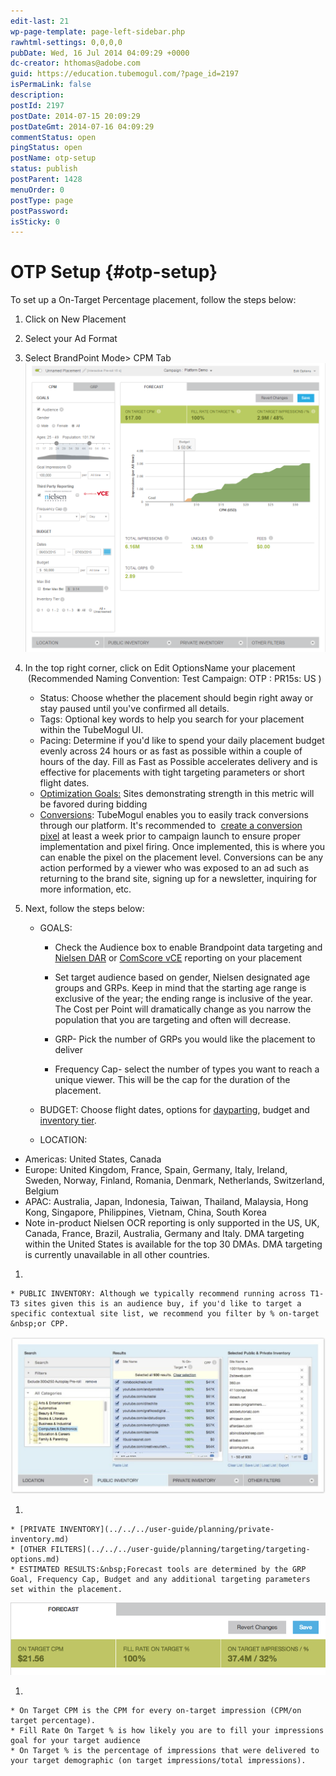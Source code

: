 ```yaml
---
edit-last: 21
wp-page-template: page-left-sidebar.php
rawhtml-settings: 0,0,0,0
pubDate: Wed, 16 Jul 2014 04:09:29 +0000
dc-creator: hthomas@adobe.com
guid: https://education.tubemogul.com/?page_id=2197
isPermaLink: false
description: 
postId: 2197
postDate: 2014-07-15 20:09:29
postDateGmt: 2014-07-16 04:09:29
commentStatus: open
pingStatus: open
postName: otp-setup
status: publish
postParent: 1428
menuOrder: 0
postType: page
postPassword: 
isSticky: 0
---
```


# OTP Setup {#otp-setup}

To set up a&nbsp;On-Target Percentage&nbsp;placement, follow the steps below:

1. Click on New Placement
1. Select your Ad Format
1. Select&nbsp;BrandPoint Mode> CPM Tab   
   [ ![](assets/otp-setup.png)](assets/otp-setup.png)

1. In the top right corner, click on Edit OptionsName your placement &nbsp;(Recommended Naming Convention: Test Campaign: OTP&nbsp;: PR15s: US )

    * Status: Choose whether the placement should begin right away or stay paused until you've confirmed all details.
    * Tags: Optional key words to help you search for your placement within the TubeMogul UI.
    * Pacing: Determine if you'd like to spend your daily placement budget evenly across 24 hours or as fast as possible within a couple of hours of the day. Fill as Fast as Possible accelerates delivery and is effective for placements with tight targeting parameters or short flight dates.
    * [Optimization Goals:](../../../user-guide/optimization/optimization-goals.md)&nbsp;Sites demonstrating strength in this metric will be favored during bidding
    * [Conversions](conversions.md): TubeMogul enables you to easily track conversions through our platform. It's recommended to&nbsp; [create a conversion pixel](conversions.md)&nbsp;at least a week prior to campaign launch to ensure proper implementation and pixel firing. Once implemented, this is where you can enable the pixel on the placement level. Conversions can be any action performed by a viewer who was exposed to an ad such as returning to the brand site, signing up for a newsletter, inquiring for more information, etc.

1. Next,&nbsp;follow the steps below:

    * GOALS:

        * Check the Audience box to enable Brandpoint data targeting and [Nielsen DAR](../../../user-guide/measurement/nielsen-ocr-reporting.md) or [ComScore vCE](../../../user-guide/measurement/comscore-vce.md) reporting on your placement
        
        * Set target audience based on gender, Nielsen designated age groups and GRPs. Keep in mind that the starting age range is exclusive of the year; the ending range is inclusive of the year. The Cost per Point will dramatically change as you narrow the population that you are targeting and often will decrease.
        * GRP- Pick the number of GRPs you would like the placement to deliver
        * Frequency Cap- select the number of types you want to reach a unique viewer. This will be the cap for the duration of the placement.

    * BUDGET:&nbsp;Choose flight dates, options for [dayparting](../../../user-guide/planning/targeting/targeting-options.md), budget and&nbsp; [inventory tier](../../../user-guide/planning/brand-safety/sitesafe-quality.md).
    
    * LOCATION:

* Americas: United States, Canada
* Europe: United Kingdom, France, Spain, Germany, Italy, Ireland, Sweden, Norway, Finland, Romania, Denmark, Netherlands, Switzerland, Belgium
* APAC: Australia, Japan, Indonesia, Taiwan, Thailand, Malaysia, Hong Kong, Singapore, Philippines, Vietnam, China, South Korea
* Note in-product Nielsen OCR reporting is only supported in the&nbsp;US, UK, Canada, France, Brazil, Australia, Germany and Italy.&nbsp;DMA targeting within the United States is available for the top 30 DMAs. DMA targeting is currently unavailable in all other countries.

1.

    * PUBLIC INVENTORY: Although we typically recommend running across T1-T3 sites given this is an audience buy, if you'd like to target a specific contextual site list, we recommend you filter by % on-target &nbsp;or CPP.

[ ![bp - site cat](assets/bp-site-cat-1024x510.jpeg)](assets/bp-site-cat.jpeg)

1.

    * [PRIVATE INVENTORY](../../../user-guide/planning/private-inventory.md)
    * [OTHER FILTERS](../../../user-guide/planning/targeting/targeting-options.md)
    * ESTIMATED RESULTS:&nbsp;Forecast tools are determined by the GRP Goal, Frequency Cap, Budget and any additional targeting parameters set within the placement.

[ ![bp - forecast](assets/forecast-otp.png)](assets/forecast-otp.png)

1.

    * On Target CPM is the CPM for every on-target impression (CPM/on target percentage).
    * Fill Rate On Target % is how likely you are to fill your impressions goal for your target audience
    * On Target % is the percentage of impressions that were delivered to your target demographic (on target impressions/total impressions).

&nbsp; 